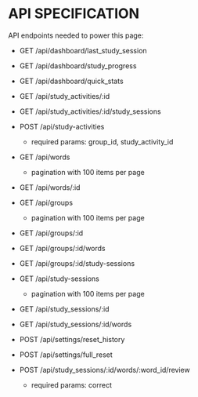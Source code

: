 # API SPECIFICATION

API endpoints needed to power this page:

- GET /api/dashboard/last_study_session
- GET /api/dashboard/study_progress
- GET /api/dashboard/quick_stats
- GET /api/study_activities/:id
- GET /api/study_activities/:id/study_sessions


- POST /api/study-activities
  - required params: group_id, study_activity_id

- GET /api/words
  - pagination with 100 items per page
- GET /api/words/:id
- GET /api/groups
  - pagination with 100 items per page
- GET /api/groups/:id
- GET /api/groups/:id/words
- GET /api/groups/:id/study-sessions
- GET /api/study-sessions
  - pagination with 100 items per page
- GET /api/study_sessions/:id
- GET /api/study_sessions/:id/words
- POST /api/settings/reset_history
- POST /api/settings/full_reset
- POST /api/study_sessions/:id/words/:word_id/review
  - required params: correct
